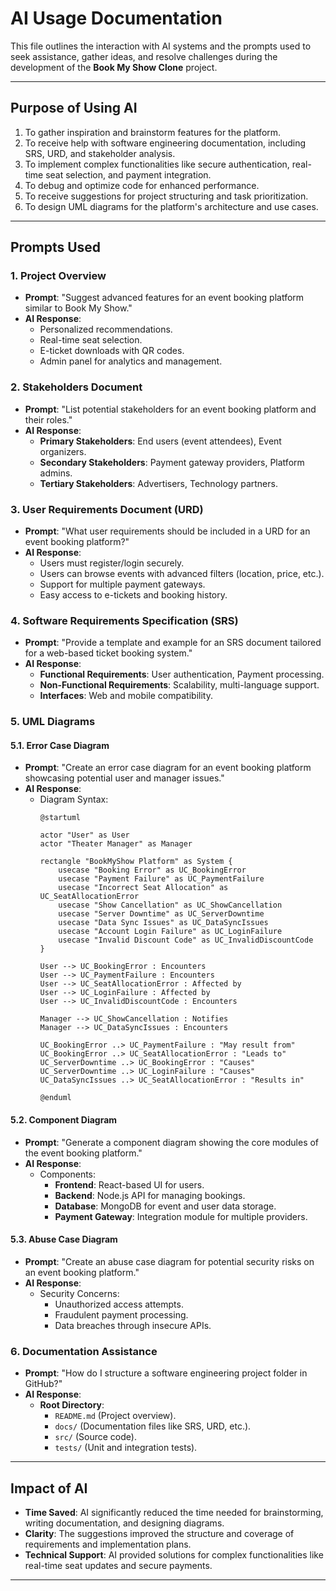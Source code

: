 # AI Usage Documentation

This file outlines the interaction with AI systems and the prompts used to seek assistance, gather ideas, and resolve challenges during the development of the **Book My Show Clone** project.

---

## Purpose of Using AI
1. To gather inspiration and brainstorm features for the platform.
2. To receive help with software engineering documentation, including SRS, URD, and stakeholder analysis.
3. To implement complex functionalities like secure authentication, real-time seat selection, and payment integration.
4. To debug and optimize code for enhanced performance.
5. To receive suggestions for project structuring and task prioritization.
6. To design UML diagrams for the platform's architecture and use cases.

---

## Prompts Used

### 1. Project Overview
- **Prompt**: "Suggest advanced features for an event booking platform similar to Book My Show."
- **AI Response**:
  - Personalized recommendations.
  - Real-time seat selection.
  - E-ticket downloads with QR codes.
  - Admin panel for analytics and management.

### 2. Stakeholders Document
- **Prompt**: "List potential stakeholders for an event booking platform and their roles."
- **AI Response**:
  - **Primary Stakeholders**: End users (event attendees), Event organizers.
  - **Secondary Stakeholders**: Payment gateway providers, Platform admins.
  - **Tertiary Stakeholders**: Advertisers, Technology partners.

### 3. User Requirements Document (URD)
- **Prompt**: "What user requirements should be included in a URD for an event booking platform?"
- **AI Response**:
  - Users must register/login securely.
  - Users can browse events with advanced filters (location, price, etc.).
  - Support for multiple payment gateways.
  - Easy access to e-tickets and booking history.

### 4. Software Requirements Specification (SRS)
- **Prompt**: "Provide a template and example for an SRS document tailored for a web-based ticket booking system."
- **AI Response**:
  - **Functional Requirements**: User authentication, Payment processing.
  - **Non-Functional Requirements**: Scalability, multi-language support.
  - **Interfaces**: Web and mobile compatibility.

### 5. UML Diagrams
#### 5.1. Error Case Diagram
- **Prompt**: "Create an error case diagram for an event booking platform showcasing potential user and manager issues."
- **AI Response**:
  - Diagram Syntax:
    ```text
    @startuml

    actor "User" as User
    actor "Theater Manager" as Manager

    rectangle "BookMyShow Platform" as System {
        usecase "Booking Error" as UC_BookingError
        usecase "Payment Failure" as UC_PaymentFailure
        usecase "Incorrect Seat Allocation" as UC_SeatAllocationError
        usecase "Show Cancellation" as UC_ShowCancellation
        usecase "Server Downtime" as UC_ServerDowntime
        usecase "Data Sync Issues" as UC_DataSyncIssues
        usecase "Account Login Failure" as UC_LoginFailure
        usecase "Invalid Discount Code" as UC_InvalidDiscountCode
    }

    User --> UC_BookingError : Encounters
    User --> UC_PaymentFailure : Encounters
    User --> UC_SeatAllocationError : Affected by
    User --> UC_LoginFailure : Affected by
    User --> UC_InvalidDiscountCode : Encounters

    Manager --> UC_ShowCancellation : Notifies
    Manager --> UC_DataSyncIssues : Encounters

    UC_BookingError ..> UC_PaymentFailure : "May result from"
    UC_BookingError ..> UC_SeatAllocationError : "Leads to"
    UC_ServerDowntime ..> UC_BookingError : "Causes"
    UC_ServerDowntime ..> UC_LoginFailure : "Causes"
    UC_DataSyncIssues ..> UC_SeatAllocationError : "Results in"

    @enduml
    ```

#### 5.2. Component Diagram
- **Prompt**: "Generate a component diagram showing the core modules of the event booking platform."
- **AI Response**:
  - Components:
    - **Frontend**: React-based UI for users.
    - **Backend**: Node.js API for managing bookings.
    - **Database**: MongoDB for event and user data storage.
    - **Payment Gateway**: Integration module for multiple providers.

#### 5.3. Abuse Case Diagram
- **Prompt**: "Create an abuse case diagram for potential security risks on an event booking platform."
- **AI Response**:
  - Security Concerns:
    - Unauthorized access attempts.
    - Fraudulent payment processing.
    - Data breaches through insecure APIs.

### 6. Documentation Assistance
- **Prompt**: "How do I structure a software engineering project folder in GitHub?"
- **AI Response**:
  - **Root Directory**:
    - `README.md` (Project overview).
    - `docs/` (Documentation files like SRS, URD, etc.).
    - `src/` (Source code).
    - `tests/` (Unit and integration tests).

---

## Impact of AI
- **Time Saved**: AI significantly reduced the time needed for brainstorming, writing documentation, and designing diagrams.
- **Clarity**: The suggestions improved the structure and coverage of requirements and implementation plans.
- **Technical Support**: AI provided solutions for complex functionalities like real-time seat updates and secure payments.

---
